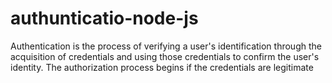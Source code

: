 # authunticatio-node-js
Authentication is the process of verifying a user's identification through the acquisition of credentials and using those credentials to confirm the user's identity. The authorization process begins if the credentials are legitimate
